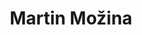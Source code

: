 ---
SICRIS: Assist. Martin Možina, PhD
draft: false
fixName: martin_možina
lab: Artificial Intelligence Laboratory
labPos: Laboratory Member
location: R3.54 - Laboratorij LUI
mailInfo: martin.mozina@fri.uni-lj.si
officeHours: null
profName: Assist. Martin Možina, PhD
profTitle: Assistant
telephoneInfo: null
title: Martin Možina
---